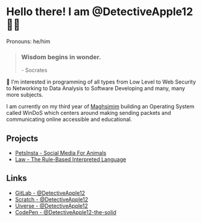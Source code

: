 # Hello there! I am @DetectiveApple12 🍎🍏
Pronouns: he/him
> ### **Wisdom begins in wonder.** 
> \- Socrates

👀 I'm interested in programming of all types from Low Level to Web Security to Networking to Data Analysis to Software Developing and many, many more subjects.

I am currently on my third year of [Maghsimim](https://www.instagram.com/magshimim_cyber/?hl=en) building an Operating System called WinDoS which centers around making sending packets and communicating online accessible and educational.

## Projects
- [PetsInsta - Social Media For Animals](https://github.com/DetectiveApple12/PetsInsta)
- [Law - The Rule-Based Interpreted Language](https://github.com/DetectiveApple12/Law)

## Links
- [GitLab - @DetectiveApple12](https://gitlab.com/YairShafran)
- [Scratch - @DetectiveApple12](https://scratch.mit.edu/users/DetectiveApple12/)
- [Uiverse - @DetectiveApple12](https://uiverse.io/profile/DetectiveApple12)
- [CodePen - @DetectiveApple12-the-solid](https://codepen.io/DetectiveApple12-the-solid)
